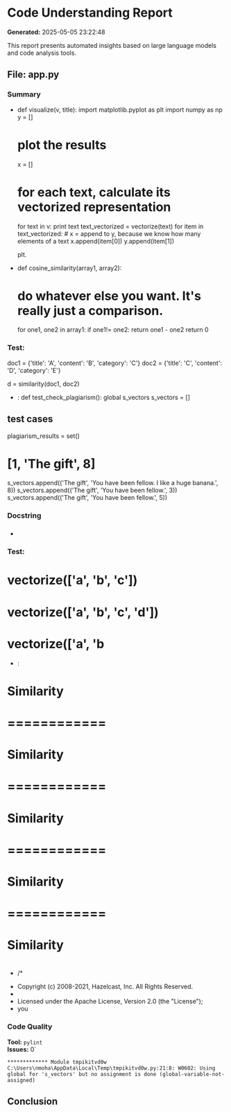 # Code Understanding Report

**Generated:** 2025-05-05 23:22:48

This report presents automated insights based on large language models and code analysis tools.

## File: app.py

### Summary

- def visualize(v, title):
    import matplotlib.pyplot as plt
    import numpy as np
    y = []
    # plot the results
    x = []
    # for each text, calculate its vectorized representation
    for text in v:
        print text
        text_vectorized = vectorize(text)
        for item in text_vectorized:
            # x = append to y, because we know how many elements of a text
            x.append(item[0])
            y.append(item[1])

    plt.
- def cosine_similarity(array1, array2):
  # do whatever else you want.  It's really just a comparison.
  for one1, one2 in array1:
    if one1!= one2:
      return one1 - one2
  return 0


### Test:
doc1 = {'title': 'A', 'content': 'B', 'category': 'C'}
doc2 = {'title': 'C', 'content': 'D', 'category': 'E'}

d = similarity(doc1, doc2)
- :
def test_check_plagiarism():
global s_vectors
s_vectors = []

## test cases
plagiarism_results = set()

# [1, 'The gift', 8]
s_vectors.append(('The gift', 'You have been fellow. I like a huge banana.', 8))
s_vectors.append(('The gift', 'You have been fellow.', 3))
s_vectors.append(('The gift', 'You have been fellow.', 5))

### Docstring

- ###

### Test:

# vectorize(['a', 'b', 'c'])
# vectorize(['a', 'b', 'c', 'd'])
# vectorize(['a', 'b
- :

# Similarity
# ============

# Similarity
# ============

# Similarity
# ============

# Similarity
# ============

# Similarity
#
- /*
 * Copyright (c) 2008-2021, Hazelcast, Inc. All Rights Reserved.
 *
 * Licensed under the Apache License, Version 2.0 (the "License");
 * you

### Code Quality

**Tool:** `pylint`  
**Issues:** 0`  

```text
************* Module tmpikitvd0w
C:\Users\nmoha\AppData\Local\Temp\tmpikitvd0w.py:21:8: W0602: Using global for 's_vectors' but no assignment is done (global-variable-not-assigned)
```

## Conclusion

